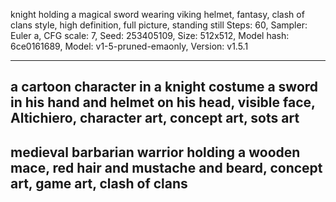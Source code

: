 knight holding a magical sword wearing viking helmet, fantasy, clash of clans style, high definition, full picture, standing still
Steps: 60, Sampler: Euler a, CFG scale: 7, Seed: 253405109, Size: 512x512, Model hash: 6ce0161689, Model: v1-5-pruned-emaonly, Version: v1.5.1

---
a cartoon character in a knight costume a sword in his hand and helmet on his head, visible face, Altichiero, character art, concept art, sots art
---
medieval barbarian warrior holding a wooden mace, red hair and mustache and beard, concept art, game art, clash of clans
---
